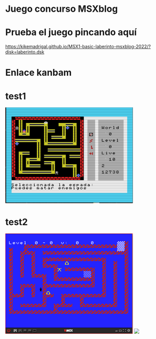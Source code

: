 # Juego concurso MSXblog
# Prueba el juego pincando aquí

https://kikemadrigal.github.io/MSX1-basic-laberinto-msxblog-2022/?disk=laberinto.dsk

# Enlace kanbam



# test1
<img src=docs/1-1.PNG width=400px>


# test2

<img src=docs/2-1.PNG width=400px>

<img src=images/2-2.PNG width=400px>



